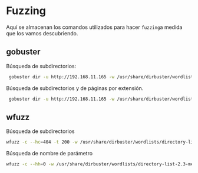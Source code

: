 # Fuzzing

Aquí se almacenan los comandos utilizados para hacer `fuzzing`a medida que los vamos descubriendo.

## gobuster

Búsqueda de subdirectorios:

```bash
 gobuster dir -u http://192.168.11.165 -w /usr/share/dirbuster/wordlists/directory-list-2.3-medium.txt -t 10
```
Búsqueda de subdirectorios y de páginas por extensión.

```bash
 gobuster dir -u http://192.168.11.165 -w /usr/share/dirbuster/wordlists/directory-list-2.3-medium.txt -t 10 -x php,html,txt
```

## wfuzz

Búsqueda de subdirectorios

```bash
wfuzz -c --hc=404 -t 200 -w /usr/share/dirbuster/wordlists/directory-list-2.3-medium.txt http://192.168.11.133/FUZZ 
```

Búsqueda de nombre de parámetro
```bash
wfuzz -c --hh=0 -w /usr/share/dirbuster/wordlists/directory-list-2.3-medium.txt http://192.168.11.133/blog-post/archives/randylogs.php?FUZZ=/etc/passwd\
```

